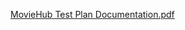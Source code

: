 [MovieHub Test Plan Documentation.pdf](https://github.com/shugirthan-uk/coding_python_sem01/files/15016181/MovieHub.Test.Plan.Documentation.pdf)
